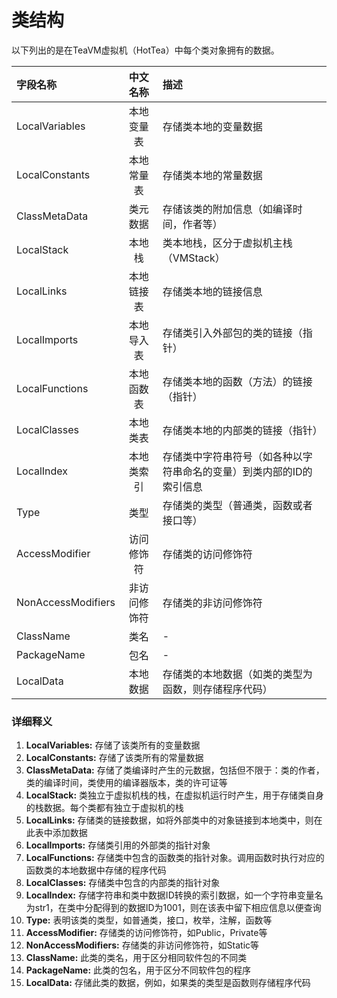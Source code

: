 # 类结构

以下列出的是在TeaVM虚拟机（HotTea）中每个类对象拥有的数据。

| 字段名称 | 中文名称 | 描述 | 
| :--- | :----: | :--- |
| LocalVariables | 本地变量表 | 存储类本地的变量数据 |
| LocalConstants | 本地常量表 | 存储类本地的常量数据 |
| ClassMetaData  | 类元数据   | 存储该类的附加信息（如编译时间，作者等） |
| LocalStack     | 本地栈     | 类本地栈，区分于虚拟机主栈（VMStack） |
| LocalLinks     | 本地链接表 | 存储类本地的链接信息 |
| LocalImports   | 本地导入表 | 存储类引入外部包的类的链接（指针） |
| LocalFunctions | 本地函数表 | 存储类本地的函数（方法）的链接（指针） |
| LocalClasses   | 本地类表   | 存储类本地的内部类的链接（指针） |
| LocalIndex     | 本地类索引 | 存储类中字符串符号（如各种以字符串命名的变量）到类内部的ID的索引信息 |
| Type           | 类型       | 存储类的类型（普通类，函数或者接口等） |
| AccessModifier | 访问修饰符 | 存储类的访问修饰符 |
| NonAccessModifiers | 非访问修饰符 | 存储类的非访问修饰符 |
| ClassName      | 类名       | - |
| PackageName    | 包名       | - |
| LocalData      | 本地数据   | 存储类的本地数据（如类的类型为函数，则存储程序代码） |

### 详细释义

1. **LocalVariables:**
   存储了该类所有的变量数据
2. **LocalConstants:**
   存储了该类所有的常量数据
3. **ClassMetaData:**
   存储了类编译时产生的元数据，包括但不限于：类的作者，类的编译时间，类使用的编译器版本，类的许可证等
4. **LocalStack:**
   类独立于虚拟机栈的栈，在虚拟机运行时产生，用于存储类自身的栈数据。每个类都有独立于虚拟机的栈
5. **LocalLinks:**
   存储类的链接数据，如将外部类中的对象链接到本地类中，则在此表中添加数据
6. **LocalImports:**
   存储类引用的外部类的指针对象
7. **LocalFunctions:**
   存储类中包含的函数类的指针对象。调用函数时执行对应的函数类的本地数据中存储的程序代码
8. **LocalClasses:**
   存储类中包含的内部类的指针对象
9. **LocalIndex:**
    存储字符串和类中数据ID转换的索引数据，如一个字符串变量名为str1，在类中分配得到的数据ID为1001，则在该表中留下相应信息以便查询
10. **Type:**
    表明该类的类型，如普通类，接口，枚举，注解，函数等
11. **AccessModifier:**
    存储类的访问修饰符，如Public，Private等
12. **NonAccessModifiers:**
    存储类的非访问修饰符，如Static等
13. **ClassName:**
    此类的类名，用于区分相同软件包的不同类
14. **PackageName:**
    此类的包名，用于区分不同软件包的程序
15. **LocalData:**
    存储此类的数据，例如，如果类的类型是函数则存储程序代码
   
